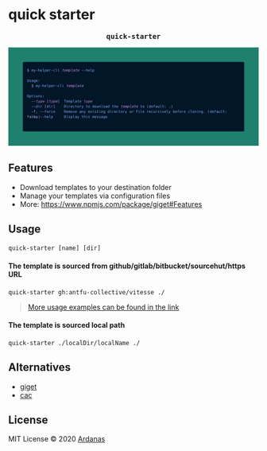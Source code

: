 <h1>quick starter</h1>
<pre align="center"><b>quick-starter</b></pre>

<p align='center'>
    <img src='./screenshots/help.png' />
</p>

## Features
- Download templates to your destination folder
- Manage your templates via configuration files
- More: https://www.npmjs.com/package/giget#Features

## Usage
```shell
quick-starter [name] [dir]
```
#### The template is sourced from github/gitlab/bitbucket/sourcehut/https URL
```shell
quick-starter gh:antfu-collective/vitesse ./
```
> [More usage examples can be found in the link](https://www.npmjs.com/package/giget#Examples)

#### The template is sourced local path
```shell
quick-starter ./localDir/localName ./
```

## Alternatives
- [giget](https://github.com/unjs/giget)
- [cac](https://github.com/cacjs/cac)

## License

MIT License © 2020 [Ardanas](https://github.com/Ardanas)
